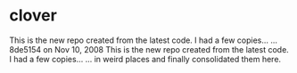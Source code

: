 # clover
This is the new repo created from the latest code. I had a few copies…
…
8de5154
on Nov 10, 2008
This is the new repo created from the latest code. I had a few copies…
… in weird places and finally consolidated them here.
